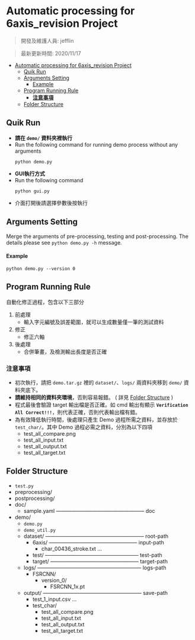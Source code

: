 # Automatic processing for 6axis_revision Project
> 開發及維護人員: jefflin

> 最新更新時間: 2020/11/17

- [Automatic processing for 6axis_revision Project](#automatic-processing-for-6axis_revision-project)
  - [Quik Run](#quik-run)
  - [Arguments Setting](#arguments-setting)
      - [Example](#example)
  - [Program Running Rule](#program-running-rule)
    - [**注意事項**](#注意事項)
  - [Folder Structure](#folder-structure)

## Quik Run
- **請在 `demo/` 資料夾裡執行**
- Run the following command for running demo process without any arguments
	```
	python demo.py
	```
- **GUI執行方式**
- Run the following command
    ```
	python gui.py
	```
- 介面打開後請選擇參數後按執行

## Arguments Setting
Merge the arguments of pre-processing, testing and post-processing. The details please see ```python demo.py -h``` message.

#### Example
```
python demo.py --version 0
```

## Program Running Rule
自動化修正過程，包含以下三部分
1. 前處理
   - 輸入字元編號及誤差範圍，就可以生成數量僅一筆的測試資料
2. 修正
   - 修正六軸 
3. 後處理
   - 合併筆畫，及檢測輸出長度是否正確

### **注意事項**
- 初次執行，請把 `demo.tar.gz` 裡的 `dataset/`、`logs/` 兩資料夾移到 `demo/` 資料夾底下。
- **請維持相同的資料夾環境**，否則容易報錯。 ( 詳見 [Folder Structure](#Folder-Structure) )
- 程式最後會驗證 target 輸出檔是否正確。如 cmd 輸出有顯示 **`Verification All Correct!!!`**，則代表正確，否則代表輸出檔有錯。
- 為有效降低執行時間，後處理只產生 Demo 過程所需之資料，並存放於 `test_char/`。其中 Demo 過程必需之資料，分別為以下四項
  - test_all_compare.png
  - test_all_input.txt
  - test_all_output.txt
  - test_all_target.txt

## Folder Structure

- `test.py`
- preprocessing/
- postprocessing/
- doc/
    - sample.yaml          ————————————————— doc
- demo/
    - `demo.py`
    - `demo_util.py`
    - dataset/             ——————————————————— root-path
        - 6axis/           ————————————————— input-path
            - char_00436_stroke.txt ...
        - test/             —————————————————— test-path
        - target/         ————————————————— target-path
    - logs/                  ———————————————————— logs-path
        - FSRCNN/
            - version_0/
                - FSRCNN_1x.pt
    - output/              ——————————————————— save-path
        - test_1_input.csv ...
        - test_char/
            - test_all_compare.png
            - test_all_input.txt
            - test_all_output.txt
            - test_all_target.txt
